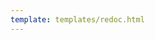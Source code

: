 ```yaml
---
template: templates/redoc.html
---
```


<redoc spec-url="../../apis/restapis/consent-management.yaml"></redoc>
